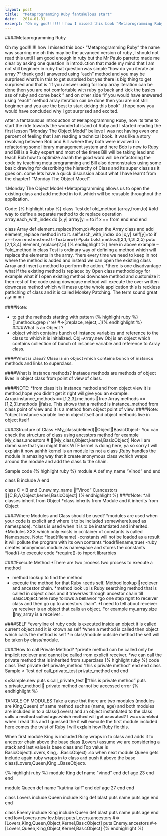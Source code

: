 ```yaml
---
layout: post
title:  "Metaprogramming Ruby fantabulous start"
date:   2014-01-31 
excerpt: "Oh my god!!!!!!! how I missed this book “Metaprogramming Ruby” the name was scarring me oh this may be the advanced version of ruby ,I should not read this until I am good enough in ruby.I am damn sure that i am not still beginner in ruby.come lets dive in."
---
```


####Metaprogramming Ruby

Oh my god!!!!!!! how I missed this book “Metaprogramming Ruby” the name was scarring me oh this may be the advanced version of ruby ,I should not read this until I am good enough in ruby but the Mr Paulo parretto made me clear by asking one question in introduction that made my mind that I am not still beginner in ruby that question was simple “how do you iterate an array ?” thank god I answered using “each” method and you may be surprised what’s in this to get surprised but yes there is big thing to get surprised and that is “if you answer using for loop array iteration can be done then you are not comfortable with ruby go back and kick the basics ass of ruby and come back ” and on other side “if you would have answered using “each” method array iteration can be done then you are not still beginner and you are the best to start kicking this book” .i hope now you would have concluded why I got surprised and excited.


After a fantabulous introduction of Metaprogramming Ruby, now its time to start the ride towards the wonderful island of Ruby and I started reading the first lesson ”Monday The Object Model” believe I was not having even one percent of feeling that I am reading a technical book. It was like a story revolving between Bob and Bill .where they both were involved in refactoring some library management system and here Bob is new to Ruby and Bill is a Ruby expert and most of the times Bill will be taking lead and teach Bob how to optimize aaahh the good word will be refactoring the code by teaching meta programming and Bill also demonstrates using some basic drawing for describing the hierarchy of Class and its super class as it goes on. come lets have a quick discussion about what I have learnt from the chapter1 “Monday The Object Model”.

1.Monday The Object Model
*Metaprogramming allows us to open the existing class and add method in to it .which will be reusable throughout the application.

Code:
{% highlight ruby %}
class Test
def old_method (array,from,to) #old way to define a separate method to do replace operation
array.each_with_index do |x,y|
array[y] = to if x == from
end
end
end

class Array
def element_replace(from,to) #open the Array class and add element_replace method in to it.
self.each_with_index do |x,y|
self[y]=to if x==from
end
end
end
t=Test.new()
#puts t.old_method([2,1,4,3],2,5)
puts [2,1,3,4].element_replace(2,5)
{% endhighlight %}
here in above example –
*old_method in class Test is ordinary way of defining a method which will replace the elements in the array.
*here every time we need to keep in not where the method is added and instead we can open the existing class Array and insert a method to perform the action.
*there is one disadvantage what if the existing method is replaced by Open class methodology for example what if I open existing method downcase method and customize it then rest of the code using downcase method will execute the over written downcase method which will mess up the whole application this is reckless pathching of class and it is called Monkey Patching. The term sound great na!!!!!!!!!!!

####Note:
* to get the methods starting with pattern
{% highlight ruby %}[].methods.grep /^re/ #=&gt;[:replace,:reject,..]{% endhighlight %}
####What is an Object ?
* object which contains bunch of instance variables and reference to the class to which it is initialized.
Obj=Array.new
Obj is an object which contains collection of bunch of instance variable and reference to Array class.

####What is class?
Class is an object which contains bunch of instance methods and links to superclass.

####What is instance methods?
Instance methods are methods of object lives in object class from point of view of class.

####NOTE:
*from class it is instance method and from object view it is method,hope you didn’t get it right will give you an example.
Array.instance_methods == [1,2,3].methods true
Array.methods == [1,2,3].methods false.
This shows that a method is instance_method from class point of view and it is a method from object point of view.
####Note:
*object instance variable live in object itself
and object methods live in object itself

####Structure of Class
*My_class(defined)ObjectBasicObject-
You can check the structure of class using ancestors method for example
My_class.ancestors # [My_class,Object,kernel,BasicObject]
Now I am damn sure that you might think WTF kernel is doing here, ya so sorry I will explain it now aahhh kernel is an module its not a class ,Ruby handles the module in amazing way that it create anonymous class wchich wraps around the module and add the class to the chain.

Sample code
{% highlight ruby %}
module A
def my_name
“Vinod”
end
end

class B
include A
end

class C &lt; B
end
C.new.my_name ”Vinod”
C.ancestors [C,B,A,Object,kernel,BasicObject]
{% endhighlight %}
####Note:
*all classes inherit from Object
*class inherits from Module and it inherits from Object

####Where Modules and Class should be used?
*modules are used when your code is explicit and where it to be included somewhere(used as namespace).
*class is used when it is to be instantiated and inherited.
*Modules XXX which only exists in container of constants is called Namespace.
Note:
*load(filename) -constants will not be loaded as a result it will pollute the program with its own contants
*load(filename,true) -ruby creates anonymous module as namespace and stores the constants
*load()-to execute code
*require()-to import librarbies

####Execute Method
*There are two process two process to execute a method
* method lookup to find the method
* execute the method for that Ruby needs self.
Method lookup reciever and ancestor chain.
*method look up is Ruby searching method that is called in object class and it traverses through ancestor chain till BasicObject.here ruby follows a behavior “go one step right to receiver class and then go up to ancestors chain”.
*I need to tell about receiver ya receiver is an object that calls an object. For example
my_array.size my_array is a receiver .

####SELF
*everyline of ruby code is executed inside an object it is called current object and it is known as self
*when a method is called then object which calls the method is self
*in class/module outside method the self will be taken by class/module.

####How to call Private Method?
*private method can be called only be implicit reciever and cannot be called from explicit receiver.
*we can call the private method that is inherited from superclass
{% highlight ruby %}
code
class Test
private
def private_method
"this s private method"
end
end
class Sample < Test
	def call_private_test
		private_method
	end
end

s=Sample.new
puts s.call_private_test ”this is private method”
puts s.private_method  private method cannot be accessed error
{% endhighlight %}

TANGLE OF MODULES
Take a case that there are two modules (modules are King,Queen) of same method such as (name, age) and both modules are included in to a class(Lovers) and an object instantiated to the class calls a method called age.which method will get executed? I was stumbled when I read this and I guessed the it will execute the first module included here comes the twist of Ruby I will explain how Ruby fix this.

When first module King is included Ruby wraps in to class and adds it to ancestor chain above the base class (Lovers) assume we are considering a stack and last value is base class and Top value is BasicObject(Lovers,King,…BasicObject) .so when next module Queen gets include again ruby wraps in to class and push it above the base class(Lovers,Queen,King…BaseObject).


{% highlight ruby %}
module King
	def name
		"vinod"
	end
	def age
		23
	end
end

module Queen
	def name 
		"katrina kaif"
	end
	def age
		27
	end
end

class Lovers
	include Queen
	include King
	def blast
		puts name
		puts age
	end
end

class Enemy
	include King
	include Queen
	def blast
		puts name
		puts age
	end
end
lov=Lovers.new
lov.blast
puts Lovers.ancestors #=>[Lovers,King,Queen,Object,Kernel,BasicObject]
puts Enemy.ancestors #=>[Lovers,Queen,King,Object,Kernel,BasicObject]
{% endhighlight %}
